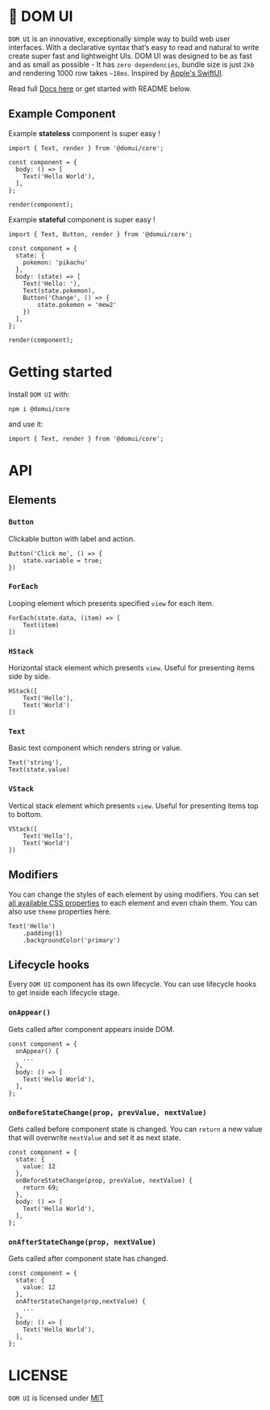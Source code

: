 # 🧬 DOM UI

`DOM UI` is an innovative, exceptionally simple way to build web user interfaces. With a declarative syntax that’s easy to read and natural to write create super fast and lightweight UIs. DOM UI was designed to be as fast and as small as possible - It has `zero dependencies`, bundle size is just `2kb` and rendering 1000 row takes `~18ms`. Inspired by [Apple's SwiftUI](https://developer.apple.com/xcode/swiftui/).

Read full [Docs here](https://github.com/domui/core) or get started with README below.

## Example Component

Example **stateless** component is super easy !

```
import { Text, render } from '@domui/core';

const component = {
  body: () => [
    Text('Hello World'),
  ],
};

render(component);
```

Example **stateful** component is super easy !

```
import { Text, Button, render } from '@domui/core';

const component = {
  state: {
    pokemon: 'pikachu'
  },
  body: (state) => [
    Text('Hello: '),
    Text(state.pokemon),
    Button('Change', () => {
        state.pokemon = 'mew2'
    })
  ],
};

render(component);
```

# Getting started

Install `DOM UI` with:

```
npm i @domui/core
```

and use it:

```
import { Text, render } from '@domui/core';
```

# API

## Elements

### `Button`

Clickable button with label and action.

```
Button('Click me', () => {
    state.variable = true;
})
```

### `ForEach`

Looping element which presents specified `view` for each item.

```
ForEach(state.data, (item) => [
    Text(item)
])
```

### `HStack`

Horizontal stack element which presents `view`. Useful for presenting items side by side.

```
HStack([
    Text('Hello'),
    Text('World')
])
```

### `Text`

Basic text component which renders string or value.

```
Text('string'),
Text(state.value)
```

### `VStack`

Vertical stack element which presents `view`. Useful for presenting items top to bottom.

```
VStack([
    Text('Hello'),
    Text('World')
])
```

## Modifiers

You can change the styles of each element by using modifiers. You can set [all available CSS properties](https://www.w3schools.com/cssref/) to each element and even chain them. You can also use `theme` properties here.

```
Text('Hello')
    .padding(1)
    .backgroundColor('primary')
```

## Lifecycle hooks

Every `DOM UI` component has its own lifecycle. You can use lifecycle hooks to get inside each lifecycle stage.

### `onAppear()`

Gets called after component appears inside DOM.

```
const component = {
  onAppear() {
    ...
  },
  body: () => [
    Text('Hello World'),
  ],
};
```

### `onBeforeStateChange(prop, prevValue, nextValue)`

Gets called before component state is changed. You can `return` a new value that will overwrite `nextValue` and set it as next state.

```
const component = {
  state: {
    value: 12
  },
  onBeforeStateChange(prop, prevValue, nextValue) {
    return 69;
  },
  body: () => [
    Text('Hello World'),
  ],
};
```

### `onAfterStateChange(prop, nextValue)`

Gets called after component state has changed.

```
const component = {
  state: {
    value: 12
  },
  onAfterStateChange(prop,nextValue) {
    ...
  },
  body: () => [
    Text('Hello World'),
  ],
};
```

# LICENSE

`DOM UI` is licensed under [MIT](https://github.com/domui/core/blob/main/LICENSE)
